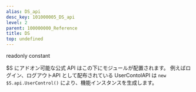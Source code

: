 ```yaml
---
alias: DS_api
desc_key: 101000005_DS_api
level: 2
parent: 100000000_Reference
title: DS
top: undefined
---
```


<span class="tag"> readonly </span><span class="tag"> constant </span>

$S にアドオン可能な公式 API はこの下にモジュールが配置されます。
例えばログイン、ログアウトAPI として配布されている UserContolAPI は <code>new $S.api.UserControl()</code> により、機能インスタンスを生成します。
